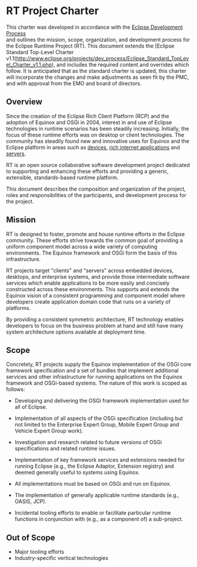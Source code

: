 RT Project Charter
=====
This charter was developed in accordance with the 
[Eclipse Development Process](http://wiki.eclipse.org/Development_Resources/HOWTO/Proposal_Phase)  
and outlines the mission, scope, organization, and development process for the Eclipse 
Runtime Project (RT). This document extends the [Eclipse Standard Top-Level Charter 
v1.1(http://www.eclipse.org/projects/dev_process/Eclipse_Standard_TopLevel_Charter_v1.1.php), 
and includes the required content and overrides which follow. It is 
anticipated that as the standard charter is updated, this charter will incorporate 
the changes and make adjustments as seen fit by the PMC, and with approval from 
the EMO and board of directors.

Overview
-------
Since the creation of the Eclipse Rich Client Platform (RCP) and the adoption of 
Equinox and OSGi in 2004, interest in and use of Eclipse technologies in runtime 
scenarios has been steadily increasing. Initially, the focus of these runtime 
efforts was on desktop or client technologies. The community has steadily found 
new and innovative uses for Equinox and the Eclipse platform in areas such as 
[devices](http://www.eclipse.org/ercp/), 
[rich internet applications](http://www.eclipse.org/rap/) and 
[servers](http://www.eclipse.org/equinox/server/).

RT is an open source collaborative software development project dedicated to 
supporting and enhancing these efforts and providing a generic, extensible, 
standards-based runtime platform.

This document describes the composition and organization of the project, roles and 
responsibilities of the participants, and development process for the project.

Mission
------
RT is designed to foster, promote and house runtime efforts in the Eclipse community. 
These efforts strive towards the common goal of providing a uniform component model 
across a wide variety of computing environments. The Equinox framework and OSGi 
form the basis of this infrastructure.

RT projects target "clients" and "servers" across embedded devices, desktops, 
and enterprise systems, and provide those intermediate software services which 
enable applications to be more easily and concisely constructed across these 
environments. This supports and extends the Equinox vision of a consistent 
programming and component model where developers create application domain code 
that runs on a variety of platforms.

By providing a consistent symmetric architecture, RT technology enables 
developers to focus on the business problem at hand and still have many system 
architecture options available at deployment time.

Scope
----
Concretely, RT projects supply the Equinox implementation of the OSGi core 
framework specification and a set of bundles that implement additional services 
and other infrastructure for running applications on the Equinox framework and 
OSGi-based systems. The nature of this work is scoped as follows:

* Developing and delivering the OSGi framework implementation used for all of Eclipse.

* Implementation of all aspects of the OSGi specification (including but not limited 
to the Enterprise Expert Group, Mobile Expert Group and Vehicle Expert Group work).

* Investigation and research related to future versions of OSGi specifications and related runtime issues.

* Implementation of key framework services and extensions needed for running 
Eclipse (e.g., the Eclipse Adaptor, Extension registry) and deemed generally useful to systems using Equinox.

* All implementations must be based on OSGi and run on Equinox.

* The implementation of generally applicable runtime standards (e.g., OASIS, JCP).

* Incidental tooling efforts to enable or facilitate particular runtime functions in 
conjunction with (e.g., as a component of) a sub-project.

Out of Scope
-----
* Major tooling efforts
* Industry-specific vertical technologies
